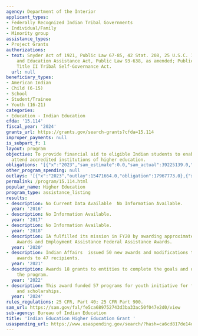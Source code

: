 ```yaml
---
agency: Department of the Interior
applicant_types:
- Federally Recognized Indian Tribal Governments
- Individual/Family
- Minority group
assistance_types:
- Project Grants
authorizations:
- text: Snyder Act of 1921, Public Law 67-85, 42 Stat. 208, 25 U.S.C. 13; Indian Self-Determination
    and Education Assistance Act, Public Law 93-638, as amended; Public Law 103-413,
    Title II Tribal Self-Governance Act.
  url: null
beneficiary_types:
- American Indian
- Child (6-15)
- School
- Student/Trainee
- Youth (16-21)
categories:
- Education - Indian Education
cfda: '15.114'
fiscal_year: '2024'
grants_url: https://grants.gov/search-grants?cfda=15.114
improper_payments: null
is_subpart_f: 1
layout: program
objective: To provide financial aid to eligible Indian students to enable them to
  attend accredited institutions of higher education.
obligations: '[{"x":"2023","sam_estimate":0.0,"sam_actual":39225139.0,"usa_spending_actual":39225138.61},{"x":"2024","sam_estimate":0.0,"sam_actual":20354445.0,"usa_spending_actual":38696181.61},{"x":"2025","sam_estimate":0.0,"sam_actual":4992000.0,"usa_spending_actual":40947826.81}]'
other_program_spending: null
outlays: '[{"x":"2023","outlay":15471664.0,"obligation":17967773.0},{"x":"2024","outlay":11147561.6,"obligation":10126473.5},{"x":"2025","outlay":12366616.81,"obligation":13566944.81}]'
permalink: /program/15.114.html
popular_name: Higher Education
program_type: assistance_listing
results:
- description: No Current Data Available  No Information Available.
  year: '2016'
- description: No Information Available.
  year: '2017'
- description: No Information Available.
  year: '2018'
- description: IA fulfilled its mission in FY20 by awarding approximately 55 Self-Determination
    Awards and Employment Assistance Federal Assistance Awards.
  year: '2020'
- description: Indian Affairs  issued 50 new awards and modifications to existing
    awards to 47 recipients.
  year: '2021'
- description: Awards 18 grants to entities to complete the goals and objectives of
    the program.
  year: '2022'
- description: This award funded 57 programs for youth initiative for full time students,
    and scholarships.
  year: '2024'
rules_regulations: 25 CFR, Part 40; 25 CFR Part 900.
sam_url: https://sam.gov/fal/fe5ca689752743d3ba33ac50f047e2d0/view
sub-agency: Bureau of Indian Education
title: 'Indian Education Higher Education Grant '
usaspending_url: https://www.usaspending.gov/search/?hash=ca6cd817de14d8340f8b11df81aa94e9
---
```

